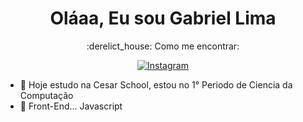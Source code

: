 <h1 align="center"> Oláaa, Eu sou Gabriel Lima </h1>

<p align="center"> 
  :derelict_house: Como me encontrar:
</p>

<p align="center">
  <a href="https://www.instagram.com/limagsc/">
    <img src="https://img.shields.io/badge/Instagram-E4405F?style=for-the-badge&logo=instagram&logoColor=white" alt="Instagram">
  </a>
</p>

- 🔭 Hoje estudo na Cesar School, estou no 1° Periodo de Ciencia da Computação
- 🌱 Front-End... Javascript

<div>
  <a href="https:">
</div>
